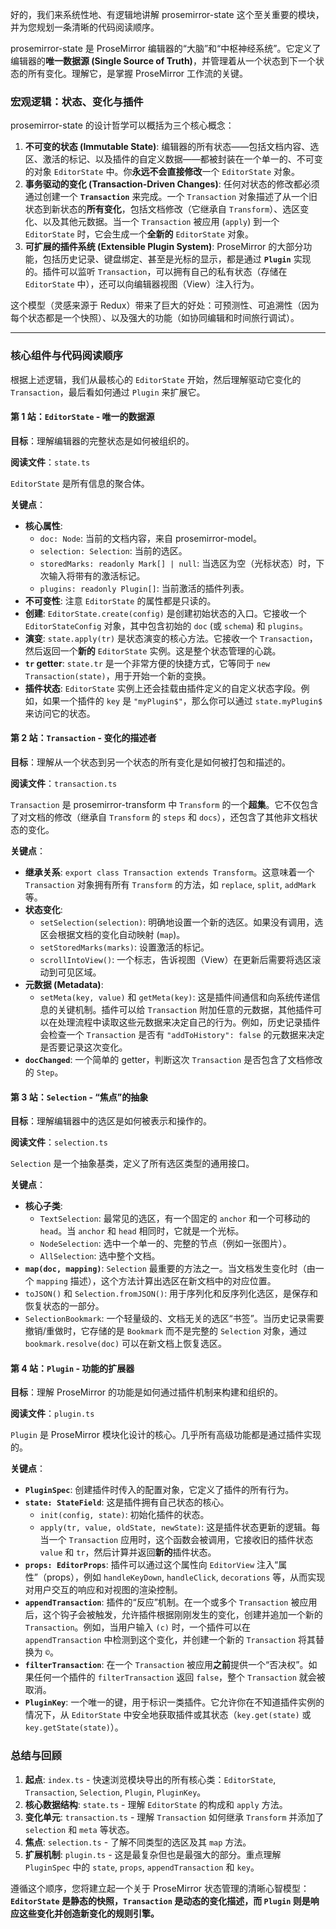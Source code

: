 好的，我们来系统性地、有逻辑地讲解 prosemirror-state 这个至关重要的模块，并为您规划一条清晰的代码阅读顺序。

prosemirror-state 是 ProseMirror 编辑器的“大脑”和“中枢神经系统”。它定义了编辑器的**唯一数据源 (Single Source of Truth)**，并管理着从一个状态到下一个状态的所有变化。理解它，是掌握 ProseMirror 工作流的关键。

### 宏观逻辑：状态、变化与插件

prosemirror-state 的设计哲学可以概括为三个核心概念：

1.  **不可变的状态 (Immutable State)**: 编辑器的所有状态——包括文档内容、选区、激活的标记、以及插件的自定义数据——都被封装在一个单一的、不可变的对象 `EditorState` 中。你**永远不会直接修改**一个 `EditorState` 对象。
2.  **事务驱动的变化 (Transaction-Driven Changes)**: 任何对状态的修改都必须通过创建一个 **`Transaction`** 来完成。一个 `Transaction` 对象描述了从一个旧状态到新状态的**所有变化**，包括文档修改（它继承自 `Transform`）、选区变化、以及其他元数据。当一个 `Transaction` 被应用 (`apply`) 到一个 `EditorState` 时，它会生成一个**全新的** `EditorState` 对象。
3.  **可扩展的插件系统 (Extensible Plugin System)**: ProseMirror 的大部分功能，包括历史记录、键盘绑定、甚至是光标的显示，都是通过 **`Plugin`** 实现的。插件可以监听 `Transaction`，可以拥有自己的私有状态（存储在 `EditorState` 中），还可以向编辑器视图（View）注入行为。

这个模型（灵感来源于 Redux）带来了巨大的好处：可预测性、可追溯性（因为每个状态都是一个快照）、以及强大的功能（如协同编辑和时间旅行调试）。

---

### 核心组件与代码阅读顺序

根据上述逻辑，我们从最核心的 `EditorState` 开始，然后理解驱动它变化的 `Transaction`，最后看如何通过 `Plugin` 来扩展它。

#### 第 1 站：`EditorState` - 唯一的数据源

**目标**：理解编辑器的完整状态是如何被组织的。

**阅读文件**：`state.ts`

`EditorState` 是所有信息的聚合体。

**关键点**：

- **核心属性**:
  - `doc: Node`: 当前的文档内容，来自 prosemirror-model。
  - `selection: Selection`: 当前的选区。
  - `storedMarks: readonly Mark[] | null`: 当选区为空（光标状态）时，下次输入将带有的激活标记。
  - `plugins: readonly Plugin[]`: 当前激活的插件列表。
- **不可变性**: 注意 `EditorState` 的属性都是只读的。
- **创建**: `EditorState.create(config)` 是创建初始状态的入口。它接收一个 `EditorStateConfig` 对象，其中包含初始的 `doc` (或 `schema`) 和 `plugins`。
- **演变**: `state.apply(tr)` 是状态演变的核心方法。它接收一个 `Transaction`，然后返回一个**新的** `EditorState` 实例。这是整个状态管理的心跳。
- **`tr` getter**: `state.tr` 是一个非常方便的快捷方式，它等同于 `new Transaction(state)`，用于开始一个新的变换。
- **插件状态**: `EditorState` 实例上还会挂载由插件定义的自定义状态字段。例如，如果一个插件的 `key` 是 `"myPlugin$"`，那么你可以通过 `state.myPlugin$` 来访问它的状态。

#### 第 2 站：`Transaction` - 变化的描述者

**目标**：理解从一个状态到另一个状态的所有变化是如何被打包和描述的。

**阅读文件**：`transaction.ts`

`Transaction` 是 prosemirror-transform 中 `Transform` 的一个**超集**。它不仅包含了对文档的修改（继承自 `Transform` 的 `steps` 和 `docs`），还包含了其他非文档状态的变化。

**关键点**：

- **继承关系**: `export class Transaction extends Transform`。这意味着一个 `Transaction` 对象拥有所有 `Transform` 的方法，如 `replace`, `split`, `addMark` 等。
- **状态变化**:
  - `setSelection(selection)`: 明确地设置一个新的选区。如果没有调用，选区会根据文档的变化自动映射 (`map`)。
  - `setStoredMarks(marks)`: 设置激活的标记。
  - `scrollIntoView()`: 一个标志，告诉视图（View）在更新后需要将选区滚动到可见区域。
- **元数据 (Metadata)**:
  - `setMeta(key, value)` 和 `getMeta(key)`: 这是插件间通信和向系统传递信息的关键机制。插件可以给 `Transaction` 附加任意的元数据，其他插件可以在处理流程中读取这些元数据来决定自己的行为。例如，历史记录插件会检查一个 `Transaction` 是否有 `"addToHistory": false` 的元数据来决定是否要记录这次变化。
- **`docChanged`**: 一个简单的 getter，判断这次 `Transaction` 是否包含了文档修改的 `Step`。

#### 第 3 站：`Selection` - “焦点”的抽象

**目标**：理解编辑器中的选区是如何被表示和操作的。

**阅读文件**：`selection.ts`

`Selection` 是一个抽象基类，定义了所有选区类型的通用接口。

**关键点**：

- **核心子类**:
  - `TextSelection`: 最常见的选区，有一个固定的 `anchor` 和一个可移动的 `head`。当 `anchor` 和 `head` 相同时，它就是一个光标。
  - `NodeSelection`: 选中一个单一的、完整的节点（例如一张图片）。
  - `AllSelection`: 选中整个文档。
- **`map(doc, mapping)`**: `Selection` 最重要的方法之一。当文档发生变化时（由一个 `mapping` 描述），这个方法计算出选区在新文档中的对应位置。
- `toJSON()` 和 `Selection.fromJSON()`: 用于序列化和反序列化选区，是保存和恢复状态的一部分。
- `SelectionBookmark`: 一个轻量级的、文档无关的选区“书签”。当历史记录需要撤销/重做时，它存储的是 `Bookmark` 而不是完整的 `Selection` 对象，通过 `bookmark.resolve(doc)` 可以在新文档上恢复选区。

#### 第 4 站：`Plugin` - 功能的扩展器

**目标**：理解 ProseMirror 的功能是如何通过插件机制来构建和组织的。

**阅读文件**：`plugin.ts`

`Plugin` 是 ProseMirror 模块化设计的核心。几乎所有高级功能都是通过插件实现的。

**关键点**：

- **`PluginSpec`**: 创建插件时传入的配置对象，它定义了插件的所有行为。
- **`state: StateField`**: 这是插件拥有自己状态的核心。
  - `init(config, state)`: 初始化插件的状态。
  - `apply(tr, value, oldState, newState)`: 这是插件状态更新的逻辑。每当一个 `Transaction` 应用时，这个函数会被调用，它接收旧的插件状态 `value` 和 `tr`，然后计算并返回**新的**插件状态。
- **`props: EditorProps`**: 插件可以通过这个属性向 `EditorView` 注入“属性”（props），例如 `handleKeyDown`, `handleClick`, `decorations` 等，从而实现对用户交互的响应和对视图的渲染控制。
- **`appendTransaction`**: 插件的“反应”机制。在一个或多个 `Transaction` 被应用后，这个钩子会被触发，允许插件根据刚刚发生的变化，创建并追加一个新的 `Transaction`。例如，当用户输入 `(c)` 时，一个插件可以在 `appendTransaction` 中检测到这个变化，并创建一个新的 `Transaction` 将其替换为 `©`。
- **`filterTransaction`**: 在一个 `Transaction` 被应用**之前**提供一个“否决权”。如果任何一个插件的 `filterTransaction` 返回 `false`，整个 `Transaction` 就会被取消。
- **`PluginKey`**: 一个唯一的键，用于标识一类插件。它允许你在不知道插件实例的情况下，从 `EditorState` 中安全地获取插件或其状态（`key.get(state)` 或 `key.getState(state)`）。

### 总结与回顾

1.  **起点**: `index.ts` - 快速浏览模块导出的所有核心类：`EditorState`, `Transaction`, `Selection`, `Plugin`, `PluginKey`。
2.  **核心数据结构**: `state.ts` - 理解 `EditorState` 的构成和 `apply` 方法。
3.  **变化单元**: `transaction.ts` - 理解 `Transaction` 如何继承 `Transform` 并添加了 `selection` 和 `meta` 等状态。
4.  **焦点**: `selection.ts` - 了解不同类型的选区及其 `map` 方法。
5.  **扩展机制**: `plugin.ts` - 这是最复杂但也是最强大的部分。重点理解 `PluginSpec` 中的 `state`, `props`, `appendTransaction` 和 `key`。

遵循这个顺序，您将建立起一个关于 ProseMirror 状态管理的清晰心智模型：**`EditorState` 是静态的快照，`Transaction` 是动态的变化描述，而 `Plugin` 则是响应这些变化并创造新变化的规则引擎。**
